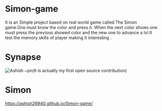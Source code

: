 # Simon-game
It is an Simple project based on real world game called The Simon game.One must know the color and press it. When the next color shows one must press the previous showed color and the new one to advance a lvl.It test the memory skills of player making it interesting .






# Synapse
![Ashish](https://user-images.githubusercontent.com/116710038/211131722-f9b2b72c-d8e1-4dbc-8ea9-3ed47c457c70.png)
~pn(It is actually my first open source contribution)


# Simon
https://ashish26940.github.io/Simon-game/
